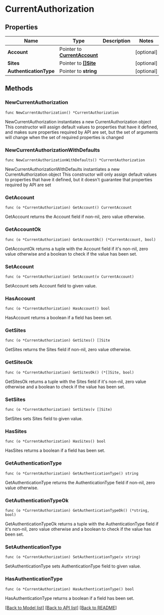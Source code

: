 # CurrentAuthorization

## Properties

Name | Type | Description | Notes
------------ | ------------- | ------------- | -------------
**Account** | Pointer to [**CurrentAccount**](CurrentAccount.md) |  | [optional] 
**Sites** | Pointer to [**[]Site**](Site.md) |  | [optional] 
**AuthenticationType** | Pointer to **string** |  | [optional] 

## Methods

### NewCurrentAuthorization

`func NewCurrentAuthorization() *CurrentAuthorization`

NewCurrentAuthorization instantiates a new CurrentAuthorization object
This constructor will assign default values to properties that have it defined,
and makes sure properties required by API are set, but the set of arguments
will change when the set of required properties is changed

### NewCurrentAuthorizationWithDefaults

`func NewCurrentAuthorizationWithDefaults() *CurrentAuthorization`

NewCurrentAuthorizationWithDefaults instantiates a new CurrentAuthorization object
This constructor will only assign default values to properties that have it defined,
but it doesn't guarantee that properties required by API are set

### GetAccount

`func (o *CurrentAuthorization) GetAccount() CurrentAccount`

GetAccount returns the Account field if non-nil, zero value otherwise.

### GetAccountOk

`func (o *CurrentAuthorization) GetAccountOk() (*CurrentAccount, bool)`

GetAccountOk returns a tuple with the Account field if it's non-nil, zero value otherwise
and a boolean to check if the value has been set.

### SetAccount

`func (o *CurrentAuthorization) SetAccount(v CurrentAccount)`

SetAccount sets Account field to given value.

### HasAccount

`func (o *CurrentAuthorization) HasAccount() bool`

HasAccount returns a boolean if a field has been set.

### GetSites

`func (o *CurrentAuthorization) GetSites() []Site`

GetSites returns the Sites field if non-nil, zero value otherwise.

### GetSitesOk

`func (o *CurrentAuthorization) GetSitesOk() (*[]Site, bool)`

GetSitesOk returns a tuple with the Sites field if it's non-nil, zero value otherwise
and a boolean to check if the value has been set.

### SetSites

`func (o *CurrentAuthorization) SetSites(v []Site)`

SetSites sets Sites field to given value.

### HasSites

`func (o *CurrentAuthorization) HasSites() bool`

HasSites returns a boolean if a field has been set.

### GetAuthenticationType

`func (o *CurrentAuthorization) GetAuthenticationType() string`

GetAuthenticationType returns the AuthenticationType field if non-nil, zero value otherwise.

### GetAuthenticationTypeOk

`func (o *CurrentAuthorization) GetAuthenticationTypeOk() (*string, bool)`

GetAuthenticationTypeOk returns a tuple with the AuthenticationType field if it's non-nil, zero value otherwise
and a boolean to check if the value has been set.

### SetAuthenticationType

`func (o *CurrentAuthorization) SetAuthenticationType(v string)`

SetAuthenticationType sets AuthenticationType field to given value.

### HasAuthenticationType

`func (o *CurrentAuthorization) HasAuthenticationType() bool`

HasAuthenticationType returns a boolean if a field has been set.


[[Back to Model list]](../README.md#documentation-for-models) [[Back to API list]](../README.md#documentation-for-api-endpoints) [[Back to README]](../README.md)


